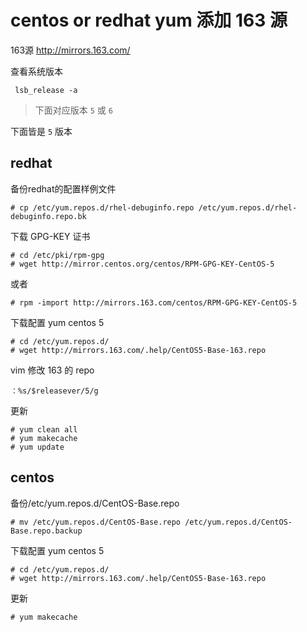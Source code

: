# centos or redhat yum 添加 163 源


163源 <http://mirrors.163.com/>

查看系统版本

	 lsb_release -a

> 下面对应版本 `5` 或 `6`

下面皆是 `5` 版本

## redhat
备份redhat的配置样例文件

	# cp /etc/yum.repos.d/rhel-debuginfo.repo /etc/yum.repos.d/rhel-debuginfo.repo.bk  

下载 GPG-KEY 证书

	# cd /etc/pki/rpm-gpg 
	# wget http://mirror.centos.org/centos/RPM-GPG-KEY-CentOS-5

或者

	# rpm -import http://mirrors.163.com/centos/RPM-GPG-KEY-CentOS-5

下载配置 yum centos 5

	# cd /etc/yum.repos.d/
	# wget http://mirrors.163.com/.help/CentOS5-Base-163.repo

vim 修改 163 的 repo

	：%s/$releasever/5/g

更新

	# yum clean all
	# yum makecache
	# yum update

## centos

备份/etc/yum.repos.d/CentOS-Base.repo

    # mv /etc/yum.repos.d/CentOS-Base.repo /etc/yum.repos.d/CentOS-Base.repo.backup

下载配置 yum centos 5

	# cd /etc/yum.repos.d/
	# wget http://mirrors.163.com/.help/CentOS5-Base-163.repo

更新

	# yum makecache
